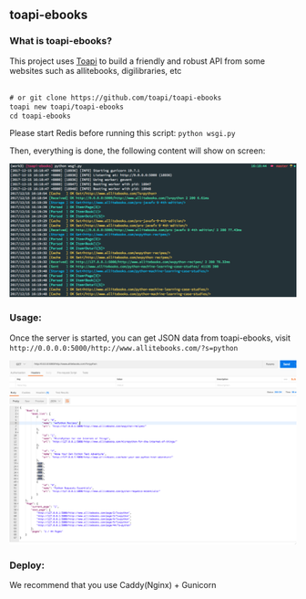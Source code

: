 ## toapi-ebooks

### What is toapi-ebooks?

This project uses [Toapi](https://github.com/gaojiuli/toapi) to build a friendly and robust API from some websites such as allitebooks, digilibraries, etc


``` shell

# or git clone https://github.com/toapi/toapi-ebooks
toapi new toapi/toapi-ebooks
cd toapi-ebooks

```

Please start Redis before running this script: `python wsgi.py`

Then, everything is done, the following content will show on screen:

![RUN](./docs/01.png)

### Usage:

Once the server is started, you can get JSON data from toapi-ebooks, visit `http://0.0.0.0:5000/http://www.allitebooks.com/?s=python`

![RUN](./docs/02.png)

### Deploy:

We recommend that you use Caddy(Nginx) + Gunicorn
